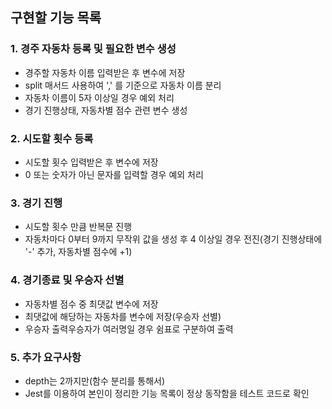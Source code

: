 ## 구현할 기능 목록

### 1. 경주 자동차 등록 및 필요한 변수 생성

- 경주할 자동차 이름 입력받은 후 변수에 저장
- split 매서드 사용하여 ',' 를 기준으로 자동차 이름 분리
- 자동차 이름이 5자 이상일 경우 예외 처리
- 경기 진행상태, 자동차별 점수 관련 변수 생성

### 2. 시도할 횟수 등록

- 시도할 횟수 입력받은 후 변수에 저장
- 0 또는 숫자가 아닌 문자를 입력할 경우 예외 처리

### 3. 경기 진행

- 시도할 횟수 만큼 반복문 진행
- 자동차마다 0부터 9까지 무작위 값을 생성 후 4 이상일 경우 전진(경기 진행상태에 '-' 추가, 자동차별 점수에 +1)

### 4. 경기종료 및 우승자 선별

- 자동차별 점수 중 최댓값 변수에 저장
- 최댓값에 해당하는 자동차를 변수에 저장(우승자 선별)
- 우승자 출력우승자가 여러명일 경우 쉼표로 구분하여 출력

### 5. 추가 요구사항

- depth는 2까지만(함수 분리를 통해서)
- Jest를 이용하여 본인이 정리한 기능 목록이 정상 동작함을 테스트 코드로 확인
